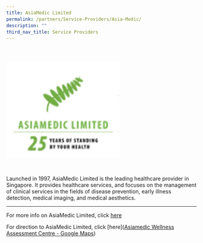 ```yaml
---
title: AsiaMedic Limited
permalink: /partners/Service-Providers/Asia-Medic/
description: ""
third_nav_title: Service Providers
---
```

 <tr>  
		<td><img src="/images/Asiamedic.jpg" 
						 style="width:300px;"/></td>  	
  </tr>   
-------------------------------------

Launched in 1997, AsiaMedic Limited is the leading healthcare provider in Singapore. It provides healthcare services, and focuses on the management of clinical services in the fields of disease prevention, early illness detection, medical imaging, and medical aesthetics. 

-----------------------------------------

For more info on AsiaMedic Limited, click [here](https://www.asiamedic.com.sg/)


For direction to AsiaMedic Limited, click [here]([Asiamedic Wellness Assessment Centre - Google Maps](https://www.google.com/maps/place/Asiamedic+Wellness+Assessment+Centre/@1.3058292,103.8317094,17z/data=!3m1!4b1!4m5!3m4!1s0x31da198da089668d:0x616580e06eadcdf4!8m2!3d1.3058292!4d103.8317094))